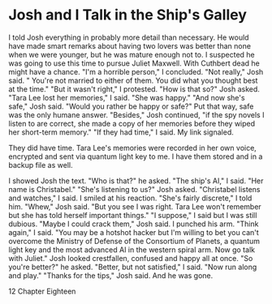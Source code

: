 # Josh and I Talk in the Ship's Galley #

I told Josh everything in probably more detail than necessary. He would
have made smart remarks about having two lovers was better than none when
we were younger, but he was mature enough not to. I suspected he was going
to use this time to pursue Juliet Maxwell. With Cuthbert dead he might have
a chance.
"I'm a horrible person," I concluded.
"Not really," Josh said. " You're not married to either of them. You did
what you thought best at the time."
"But it wasn't right," I protested.
"How is that so?" Josh asked.
"Tara Lee lost her memories," I said. "She was happy."
"And now she's safe," Josh said. "Would you rather be happy or safe?"
Put that way, safe was the only humane answer.
"Besides," Josh continued, "if the spy novels I listen to are correct, she
made a copy of her memories before they wiped her short-term memory."
"If they had time," I said.
My link signaled.

They did have time. Tara Lee's memories were recorded in her own voice,
encrypted and sent via quantum light key to me. I have them stored and in a
backup file as well.

I showed Josh the text.
"Who is that?" he asked.
"The ship's AI," I said. "Her name is Christabel."
"She's listening to us?" Josh asked.
"Christabel listens and watches," I said. I smiled at his reaction. "She's
fairly discrete," I told him.
"Whew," Josh said. "But you see I was right. Tara Lee won't remember but
she has told herself important things."
"I suppose," I said but I was still dubious.
"Maybe I could crack them," Josh said.
I punched his arm. "Think again," I said. "You may be a hotshot hacker but
I'm willing to bet you can't overcome the Ministry of Defense of the
Consortium of Planets, a quantum light key and the most advanced AI in the
western spiral arm. Now go talk with Juliet."
Josh looked crestfallen, confused and happy all at once.
"So you're better?" he asked.
"Better, but not satisfied," I said. "Now run along and play."
"Thanks for the tips," Josh said. And he was gone.

12 Chapter Eighteen
